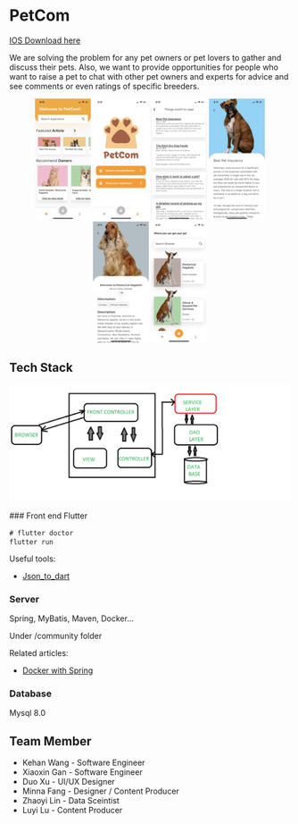 # PetCom

[IOS Download here](https://testflight.apple.com/join/pi5bpsBl)

We are solving the problem for any pet owners or pet lovers to gather and discuss their pets. Also, we want to provide opportunities for people who want to raise a pet to chat with other pet owners and experts for advice and see comments or even ratings of specific breeders.

<p align="center">
  <img src="https://github.com/WangKehanK/PetCom/blob/main/1.png" width="100"/>
  <img src="https://github.com/WangKehanK/PetCom/blob/main/2.png" width="100"/>
  <img src="https://github.com/WangKehanK/PetCom/blob/main/3.png" width="100"/>
  <img src="https://github.com/WangKehanK/PetCom/blob/main/4.png" width="100"/>
  <img src="https://github.com/WangKehanK/PetCom/blob/main/5.png" width="100"/>
  <img src="https://github.com/WangKehanK/PetCom/blob/main/7.png" width="100"/>

</p>


## Tech Stack
<p align="center">
  <img src="https://github.com/WangKehanK/PetCom/blob/main/design.png"/>
</p>
### Front end
Flutter

```
# flutter doctor
flutter run
```

Useful tools: 
- [Json_to_dart](https://javiercbk.github.io/json_to_dart/)

### Server
Spring, MyBatis, Maven, Docker...

Under /community folder

Related articles:
- [Docker with Spring](https://www.javainuse.com/devOps/docker/docker-mysql)


### Database

Mysql 8.0


## Team Member

- Kehan Wang - Software Engineer
- Xiaoxin Gan - Software Engineer
- Duo Xu - UI/UX Designer
- Minna Fang - Designer / Content Producer
- Zhaoyi Lin - Data Sceintist
- Luyi Lu - Content Producer
